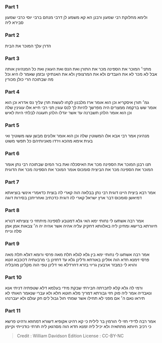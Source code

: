 
### Part 1
ולימא מחלוקת רבי שמעון ורבנן הא קא משמע לן דרבי מנחם ברבי יוסי כרבי שמעון סבירא ליה

### Part 2
הדרן עלך המוכר את הבית

### Part 3
מתני׳ המוכר את הספינה מכר את התורן ואת הנס ואת העוגין ואת כל המנהיגין אותה אבל לא מכר לא את העבדים ולא את המרצופין ולא את האנתיקי ובזמן שאמר לו היא וכל מה שבתוכה הרי כולן מכורין

### Part 4
גמ׳ תורן איסקריא וכן הוא אומר ארז מלבנון לקחו לעשות תרן עליך נס אדרא וכן הוא אומר שש ברקמה ממצרים היה מפרשך להיות לך לנס עוגין תני רבי חייא אלו עוגינין שלה וכן הוא אומר הלהן תשברנה עד אשר יגדלו הלהן תעגנה לבלתי היות לאיש

### Part 5
מנהיגין אמר רבי אבא אלו המשוטין שלה וכן הוא אומר אלונים מבשן עשו משוטיך ואי בעית אימא מהכא וירדו מאניותיהם כל תפשי משוט

### Part 6
תנו רבנן המוכר את הספינה מכר את האיסכלה ואת בור המים שבתוכה רבי נתן אומר המוכר את הספינה מכר את הביצית סומכוס אומר המוכר את הספינה מכר את הדוגית

### Part 7
אמר רבא ביצית היינו דוגית רבי נתן בבלאה הוה קארי לה בוצית כדאמרי אינשי בוציאתא דמיאשן סומכוס דבר ארץ ישראל קארי לה דוגית כדכתיב ואחריתכן בסירות דוגה

### Part 8
אמר רבה אשתעו לי נחותי ימא האי גלא דמטבע לספינה מיתחזי כי צוציתא דנורא חיוורתא ברישא ומחינן ליה באלוותא דחקיק עליה אהיה אשר אהיה יה ה׳ צבאות אמן אמן סלה ונייח

### Part 9
אמר רבה אשתעו לי נחותי ימא בין גלא לגלא תלת מאה פרסי ורומא דגלא תלת מאה פרסי זימנא חדא הוה אזלינן באורחא ודלינן גלא עד דחזינן בי מרבעתיה דכוכבא זוטא והויא לי כמבזר ארבעין גריוי בזרא דחרדלא ואי דלינן טפי הוה מקלינן מהבליה

### Part 10
ורמי לה גלא קלא לחברתה חבירתי שבקת מידי בעלמא דלא שטפתיה דניתי אנא ונאבדיה אמר ליה פוק חזי גבורתא דמריך מלא חוטא חלא ולא עברי שנאמר האותי לא תיראו נאם ה׳ אם מפני לא תחילו אשר שמתי חול גבול לים חק עולם ולא יעברנהו

### Part 11
אמר רבה לדידי חזי לי הורמין בר לילית כי קא רהיט אקופיא דשורא דמחוזא ורהיט פרשא כי רכיב חיותא מתתאיה ולא יכיל ליה זמנא חדא הוה מסרגאן ליה תרתי כודנייתי וקיימן

>Credit : William Davidson Edition
>License : CC-BY-NC